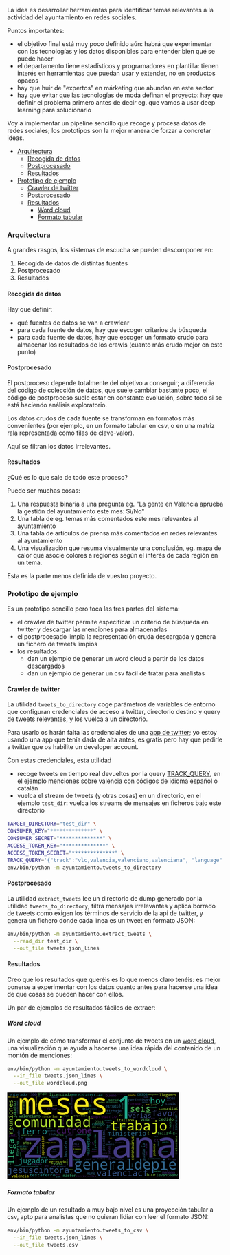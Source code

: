La idea es desarrollar herramientas para identificar temas relevantes a la actividad del ayuntamiento en redes sociales.

Puntos importantes:

* el objetivo final está muy poco definido aún: habrá que experimentar con las tecnologías y los datos disponibles para entender bien qué se puede hacer
* el departamento tiene estadísticos y programadores en plantilla: tienen interés en herramientas que puedan usar y extender, no en productos opacos
* hay que huir de "expertos" en márketing que abundan en este sector
* hay que evitar que las tecnologías de moda definan el proyecto: hay que definir el problema primero antes de decir eg. que vamos a usar deep learning para solucionarlo

Voy a implementar un pipeline sencillo que recoge y procesa datos de redes sociales; los prototipos son la mejor manera de forzar a concretar ideas.

* [Arquitectura](#Arquitectura)
  * [Recogida de datos](#Recogida-de-datos)
  * [Postprocesado](#Postprocesado)
  * [Resultados](#Resultados)
* [Prototipo de ejemplo](#Prototipo-de-ejemplo)
  * [Crawler de twitter](#Crawler-de-twitter)
  * [Postprocesado](#Postprocesado)
  * [Resultados](#Resultados)
    * [Word cloud](#Word-cloud)
    * [Formato tabular](#Formato-tabular)



### Arquitectura

A grandes rasgos, los sistemas de escucha se pueden descomponer en:

1. Recogida de datos de distintas fuentes
2. Postprocesado
3. Resultados

#### Recogida de datos

Hay que definir:

* qué fuentes de datos se van a crawlear
* para cada fuente de datos, hay que escoger criterios de búsqueda
* para cada fuente de datos, hay que escoger un formato crudo para almacenar los resultados de los crawls (cuanto más crudo mejor en este punto)

#### Postprocesado

El postproceso depende totalmente del objetivo a conseguir; a diferencia del código de colección de datos, que suele cambiar bastante poco, el código de postproceso suele estar en constante evolución, sobre todo si se está haciendo análisis exploratorio.

Los datos crudos de cada fuente se transforman en formatos más convenientes (por ejemplo, en un formato tabular en csv, o en una matriz rala representada como filas de clave-valor).

Aquí se filtran los datos irrelevantes.

#### Resultados

¿Qué es lo que sale de todo este proceso?

Puede ser muchas cosas:

1. Una respuesta binaria a una pregunta eg. "La gente en Valencia aprueba la gestión del ayuntamiento este mes: Si/No"
2. Una tabla de eg. temas más comentados este mes relevantes al ayuntamiento
3. Una tabla de artículos de prensa más comentados en redes relevantes al ayuntamiento
4. Una visualización que resuma visualmente una conclusión, eg. mapa de calor que asocie colores a regiones según el interés de cada región en un tema.

Esta es la parte menos definida de vuestro proyecto.

### Prototipo de ejemplo

Es un prototipo sencillo pero toca las tres partes del sistema:

* el crawler de twitter permite especificar un criterio de búsqueda en twitter y descargar las menciones para almacenarlas
* el postprocesado limpia la representación cruda descargada y genera un fichero de tweets limpios
* los resultados:
  * dan un ejemplo de generar un word cloud a partir de los datos descargados
  * dan un ejemplo de generar un csv fácil de tratar para analistas

#### Crawler de twitter

La utilidad `tweets_to_directory` coge parámetros de variables de entorno que configuran credenciales de acceso a twitter, directorio destino y query de tweets relevantes, y los vuelca a un directorio.

Para usarlo os harán falta las credenciales de una [app de twitter](https://developer.twitter.com/en/docs/apps/overview); yo estoy usando una app que tenía dada de alta antes, es gratis pero hay que pedirle a twitter que os habilite un developer account.

Con estas credenciales, esta utilidad
* recoge tweets en tiempo real devueltos por la query [TRACK_QUERY](https://developer.twitter.com/en/docs/twitter-api/v1/tweets/filter-realtime/overview), en el ejemplo menciones sobre valencia con códigos de idioma español o catalán
* vuelca el stream de tweets (y otras cosas) en un directorio, en el ejemplo `test_dir`: vuelca los streams de mensajes en ficheros bajo este directorio

```bash
TARGET_DIRECTORY="test_dir" \
CONSUMER_KEY="**************" \
CONSUMER_SECRET="**************" \
ACCESS_TOKEN_KEY="**************" \
ACCESS_TOKEN_SECRET="**************" \
TRACK_QUERY='{"track":"vlc,valencia,valenciano,valenciana", "language":"ca,es"}' \
env/bin/python -m ayuntamiento.tweets_to_directory
```

#### Postprocesado

La utilidad `extract_tweets` lee un directorio de dump generado por la utilidad `tweets_to_directory`, filtra mensajes irrelevantes y aplica borrado de tweets como exigen los términos de servicio de la api de twitter, y genera un fichero donde cada línea es un tweet en formato JSON:

```bash
env/bin/python -m ayuntamiento.extract_tweets \
  --read_dir test_dir \
  --out_file tweets.json_lines
```

#### Resultados

Creo que los resultados que queréis es lo que menos claro tenéis: es mejor ponerse a experimentar con los datos cuanto antes para hacerse una idea de qué cosas se pueden hacer con ellos.

Un par de ejemplos de resultados fáciles de extraer:

##### Word cloud

Un ejemplo de cómo transformar el conjunto de tweets en un [word cloud](https://en.wikipedia.org/wiki/Tag_cloud), una visualización que ayuda a hacerse una idea rápida del contenido de un montón de menciones:

```bash
env/bin/python -m ayuntamiento.tweets_to_wordcloud \
  --in_file tweets.json_lines \
  --out_file wordcloud.png
```

![wordcloud](media/wordcloud.png)

##### Formato tabular

Un ejemplo de un resultado a muy bajo nivel es una proyección tabular a csv, apto para analistas que no quieran lidiar con leer el formato JSON:

```bash
env/bin/python -m ayuntamiento.tweets_to_csv \
  --in_file tweets.json_lines \
  --out_file tweets.csv
```
